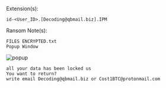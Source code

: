 Extension(s): 
```
id-<User_ID>.[Decoding@qbmail.biz].IPM
```
Ransom Note(s): 
```
FILES ENCRYPTED.txt
Popup Window
```
![popup](https://github.com/user-attachments/assets/2810fba2-da63-4b51-9e7e-5d4321504cf6)
```
all your data has been locked us
You want to return?
write email Decoding@qbmail.biz or Cost1BTC@protonmail.com
```

